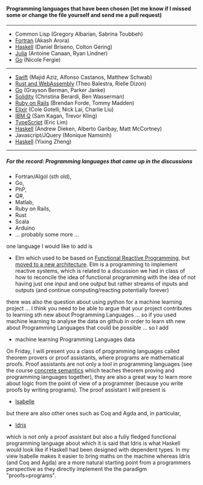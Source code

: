 

#### Programming languages that have been chosen (let me know if I missed some or change the file yourself and send me a pull request)

---
- Common Lisp (Gregory Albarian, Sabrina Toubbeh)
- [Fortran](https://arora110.wixsite.com/cpsc354) (Akash Arora)
- [Haskell](https://github.com/brisenodaniel/Prgrm_Lang_Project) (Daniel Briseno, Colton Gering)
- [Julia](https://github.com/lindn100/CPSC354-Blog) (Antoine Canaan, Ryan Lindner)
- [Go](https://github.com/nfergie/PlBlog) (Nicole Fergie)
---
- [Swift](https://github.com/schwa184/Swift-Blog) (Majid Aziz, Alfonso Castanos, Matthew Schwab)
- [Rust and WebAssembly](https://github.com/tbalestra/RUST-and-Web-Assembly) (Theo Balestra, Rielle Dizon)
- [Go](https://github.com/GraysonBerman/GoLangRepo) (Grayson Berman, Parker Janke)
- [Solidity](https://github.com/cberardi4/Programming-Languages) (Christina Berardi, Ben Wasserman)
- [Ruby on Rails]( https://tommymadden.com/blog/programming_languages/index.php) (Brendan Forde, Tommy Madden)
- [Elixir](https://github.com/ColeGotelli/Elixir) (Cole Gotelli, Nick Lai, Charlie Liu)
- [IBM Q](https://onp4.com/@kagan105/~cpsc354-final-project---trevor-kling-and-sam-kagan) (Sam Kagan, Trevor Kling) 
- [TypeScript](https://github.com/ereeq/proglangblog) (Eric Lim)
- [Haskell](https://github.com/Hazmatt101/CPSC354-programming-languages) (Andrew Dieken, Alberto Garibay, Matt McCortney)
- Javascript/JQuery (Monique Namsinh)
- [Haskell](https://yixingz.com/blog/) (Yixing Zheng)
---

##### For the record: Programming languages that came up in the discussions

- Fortran/Algol (sth old), 
- Go, 
- PhP, 
- Q#, 
- Matlab, 
- Ruby on Rails, 
- Rust
- Scala
- Arduino
- ... probably some more ... 

one language I would like to add is 

- Elm which used to be based on [Functional Reactive Programming](https://en.wikipedia.org/wiki/Functional_reactive_programming), but [moved to a new architecture](http://elm-lang.org/blog/farewell-to-frp). Elm is a programming to implement reactive systems, which is related to a discussion we had in class of how to reconcile the idea of functional programming with the idea of not having just one input and one output but rather streams of inputs and outputs (and continue computing/reacting potentially forever)

there was also the question about using python for a machine learning project ... I think you need to be able to argue that your project contributes to learning sth new about Programming Languages ... so if you used machine learning to analyse the data on github in order to learn sth new about Programming Languages that could be possible ... so I add

- machine learning Programming Languages data

On Friday, I will present you a class of programming languages called theorem provers or proof assistants, where programs are mathematical proofs. Proof assistants are not only a tool in programming languages (see the course [concrete semantics](http://concrete-semantics.org) which teaches theorem proving and programming languages together), they are also a great way to learn more about logic from the point of view of a programmer (because you write proofs by writing programs). The proof assistant I will present is

- [Isabelle](https://isabelle.in.tum.de)

but there are also other ones such as Coq and Agda and, in particular, 

- [Idris](http://docs.idris-lang.org/en/latest/tutorial/index.html)

which is not only a proof assistant but also a fully fledged functional programming language about which it is said that Idris is what Haskell would look like if Haskell had been designed with dependent types. In my view Isabelle makes it easier to bring maths on the machine whereas Idris (and Coq and Agda) are a more natural starting point from a programmers perspective as they directly implement the the paradigm "proofs=programs".
